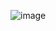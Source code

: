 ![image](https://github.com/Elena-Petrikevich/Course/assets/163896657/8d3e2cac-e556-4e58-84b9-5917653c6eb7)
